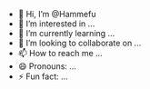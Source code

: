 - 👋 Hi, I’m @Hammefu
- 👀 I’m interested in ...
- 🌱 I’m currently learning ...
- 💞️ I’m looking to collaborate on ...
- 📫 How to reach me ...
- 😄 Pronouns: ...
- ⚡ Fun fact: ...

<!---
Hammefu/Hammefu is a ✨ special ✨ repository because its `README.md` (this file) appears on your GitHub profile.
You can click the Preview link to take a look at your changes.
--->
